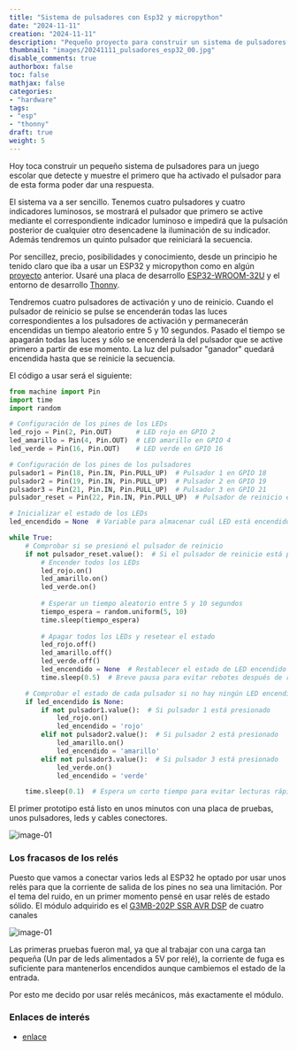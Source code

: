 ```yaml
---
title: "Sistema de pulsadores con Esp32 y micropython"
date: "2024-11-11"
creation: "2024-11-11"
description: "Pequeño proyecto para construir un sistema de pulsadores para un juego escolar"
thumbnail: "images/20241111_pulsadores_esp32_00.jpg"
disable_comments: true
authorbox: false
toc: false
mathjax: false
categories:
- "hardware"
tags:
- "esp"
- "thonny"
draft: true
weight: 5
---
```

Hoy toca construir un pequeño sistema de pulsadores para un juego escolar que detecte y muestre el primero que ha activado el pulsador para de esta forma poder dar una respuesta.
<!--more-->
El sistema va a ser sencillo. Tenemos cuatro pulsadores y cuatro indicadores luminosos, se mostrará el pulsador que primero se active mediante el correspondiente indicador luminoso e impedirá que la pulsación posterior de cualquier otro desencadene la iluminación de su indicador. Además tendremos un quinto pulsador que reiniciará la secuencia.

Por sencillez, precio, posibilidades y conocimiento, desde un principio he tenido claro que iba a usar un ESP32 y micropython como en algún [proyecto] anterior. Usaré una placa de desarrollo [ESP32-WROOM-32U] y el entorno de desarrollo [Thonny].

Tendremos cuatro pulsadores de activación y uno de reinicio. Cuando el pulsador de reinicio se pulse se encenderán todas las luces correspondientes a los pulsadores de activación y permanecerán encendidas un tiempo aleatorio entre 5 y 10 segundos. Pasado el tiempo se apagarán todas las luces y sólo se encenderá la del pulsador que se active primero a partir de ese momento. La luz del pulsador "ganador" quedará encendida hasta que se reinicie la secuencia.

El código a usar será el siguiente:

``` python
from machine import Pin
import time
import random

# Configuración de los pines de los LEDs
led_rojo = Pin(2, Pin.OUT)      # LED rojo en GPIO 2
led_amarillo = Pin(4, Pin.OUT)  # LED amarillo en GPIO 4
led_verde = Pin(16, Pin.OUT)    # LED verde en GPIO 16

# Configuración de los pines de los pulsadores
pulsador1 = Pin(18, Pin.IN, Pin.PULL_UP)  # Pulsador 1 en GPIO 18
pulsador2 = Pin(19, Pin.IN, Pin.PULL_UP)  # Pulsador 2 en GPIO 19
pulsador3 = Pin(21, Pin.IN, Pin.PULL_UP)  # Pulsador 3 en GPIO 21
pulsador_reset = Pin(22, Pin.IN, Pin.PULL_UP)  # Pulsador de reinicio en GPIO 22

# Inicializar el estado de los LEDs
led_encendido = None  # Variable para almacenar cuál LED está encendido

while True:
    # Comprobar si se presionó el pulsador de reinicio
    if not pulsador_reset.value():  # Si el pulsador de reinicio está presionado
        # Encender todos los LEDs
        led_rojo.on()
        led_amarillo.on()
        led_verde.on()
        
        # Esperar un tiempo aleatorio entre 5 y 10 segundos
        tiempo_espera = random.uniform(5, 10)
        time.sleep(tiempo_espera)
        
        # Apagar todos los LEDs y resetear el estado
        led_rojo.off()
        led_amarillo.off()
        led_verde.off()
        led_encendido = None  # Restablecer el estado de LED encendido
        time.sleep(0.5)  # Breve pausa para evitar rebotes después de reiniciar

    # Comprobar el estado de cada pulsador si no hay ningún LED encendido
    if led_encendido is None:
        if not pulsador1.value():  # Si pulsador 1 está presionado
            led_rojo.on()
            led_encendido = 'rojo'
        elif not pulsador2.value():  # Si pulsador 2 está presionado
            led_amarillo.on()
            led_encendido = 'amarillo'
        elif not pulsador3.value():  # Si pulsador 3 está presionado
            led_verde.on()
            led_encendido = 'verde'

    time.sleep(0.1)  # Espera un corto tiempo para evitar lecturas rápidas
```
El primer prototipo está listo en unos minutos con una placa de pruebas, unos pulsadores, leds y cables conectores.

![image-01]

### Los fracasos de los relés
Puesto que vamos a conectar varios leds al ESP32 he optado por usar unos relés para que la corriente de salida de los pines no sea una limitación. Por el tema del ruido, en un primer momento pensé en usar relés de estado sólido. El módulo adquirido es el [G3MB-202P SSR AVR DSP] de cuatro canales

![image-01]

Las primeras pruebas fueron mal, ya que al trabajar con una carga tan pequeña (Un par de leds alimentados a 5V por relé), la corriente de fuga es suficiente para mantenerlos encendidos aunque cambiemos el estado de la entrada.

Por esto me decido por usar relés mecánicos, más exactamente el módulo.

### Enlaces de interés
- [enlace](www.sherblog.pro)

[G3MB-202P SSR AVR DSP]: https://es.aliexpress.com/item/1005004908428159.html
[proyecto]: /configurando-un-relé-wifi-mediante-esp-01-y-micropython/
[ESP32-WROOM-32U]: https://es.aliexpress.com/item/1005006661654117.html
[Thonny]: https://thonny.org

[image-01]: /images/20241111_pulsadores_esp32_01.jpg
[image-02]: /images/20241111_pulsadores_esp32_02.jpg



